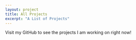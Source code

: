 ```yaml
---
layout: project
title: All Projects
excerpt: "A List of Projects"
---
```


Visit my GitHub to see the projects I am working on right now!